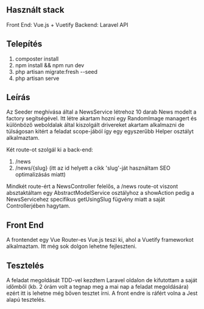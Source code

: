 ## Használt stack

Front End: Vue.js + Vuetify
Backend: Laravel API

## Telepítés

1) composter install
2) npm install && npm run dev
3) php artisan migrate:fresh --seed
4) php artisan serve

## Leírás

Az Seeder meghívása által a NewsService létrehoz 10 darab News modelt a factory segítségével. Itt létre akartam hozni egy RandomImage managert és különböző weboldalak által kiszolgált drivereket akartam alkalmazni de túlságosan kitért a feladat scope-jából így egy egyszerűbb Helper osztályt alkalmaztam. 

Két route-ot szolgál ki a back-end:
1) /news
2) /news/{slug} (itt az id helyett a cikk 'slug'-ját használtam SEO optimalizásás miatt)

Mindkét route-ért a NewsController felelős, a /news route-ot viszont absztaktáltam egy AbstractModelService osztályhoz a showAction pedig a NewsServicehez specifikus getUsingSlug fügvény miatt a saját Controllerjében hagytam.


## Front End

A frontendet egy Vue Router-es Vue.js teszi ki, ahol a Vuetify frameworkot alkalmaztam. Itt még sok dolgon lehetne fejleszteni.

## Tesztelés

A feladat megoldását TDD-vel kezdtem Laravel oldalon de kifutottam a saját időmből (kb. 2 órám volt a tegnap meg a mai nap a feladat megoldására) ezért itt is lehetne még bőven tesztet írni. A front endre is ráfért volna a Jest alapú tesztelés.
